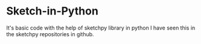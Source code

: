 # Sketch-in-Python
It's basic code with the help of sketchpy library in python
I have seen this in the sketchpy repositories in github.
